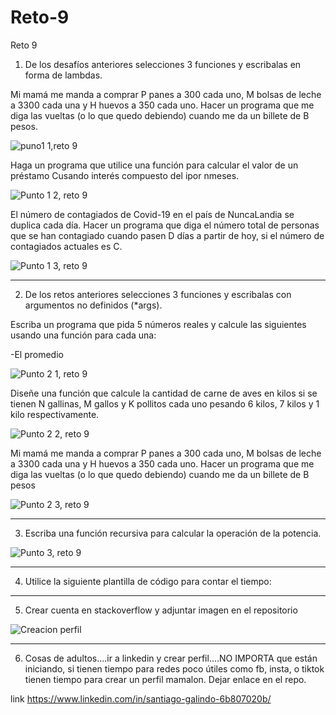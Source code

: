 # Reto-9
Reto 9

1) De los desafíos anteriores selecciones 3 funciones y escribalas en forma de lambdas.


Mi mamá me manda a comprar P panes a 300 cada uno, M bolsas de leche a 3300 cada una y H huevos a 350 cada uno. Hacer un programa que me diga las vueltas (o lo que quedo debiendo) cuando me da un billete de B pesos.

![puno1 1,reto 9](https://github.com/SantiagoGalindoHernandez19/Reto-9/assets/124641609/491856e9-65c9-457a-81db-164f0fc87536)

Haga un programa que utilice una función para calcular el valor de un préstamo Cusando interés compuesto del ipor nmeses.

![Punto 1 2, reto 9](https://github.com/SantiagoGalindoHernandez19/Reto-9/assets/124641609/42710b8a-0288-4875-9405-4aac195dd4a5)

El número de contagiados de Covid-19 en el país de NuncaLandia se duplica cada día. Hacer un programa que diga el número total de personas que se han contagiado cuando pasen D días a partir de hoy, si el número de contagiados actuales es C.

![Punto 1 3, reto 9](https://github.com/SantiagoGalindoHernandez19/Reto-9/assets/124641609/5755c7ea-77ad-4c70-b87d-eef41880fc82)


---

2) De los retos anteriores selecciones 3 funciones y escribalas con argumentos no definidos (*args).

Escriba un programa que pida 5 números reales y calcule las siguientes usando una función para cada una:

-El promedio

![Punto 2 1, reto 9](https://github.com/SantiagoGalindoHernandez19/Reto-9/assets/124641609/21e4b7a4-d060-4a07-89b5-ccd459ab0914)

Diseñe una función que calcule la cantidad de carne de aves en kilos si se tienen N gallinas, M gallos y K pollitos cada uno pesando 6 kilos, 7 kilos y 1 kilo respectivamente.

![Punto 2 2, reto 9](https://github.com/SantiagoGalindoHernandez19/Reto-9/assets/124641609/f3608ad9-d55a-412f-be3c-0e5e93a49a9e)

Mi mamá me manda a comprar P panes a 300 cada uno, M bolsas de leche a 3300 cada una y H huevos a 350 cada uno. Hacer un programa que me diga las vueltas (o lo que quedo debiendo) cuando me da un billete de B pesos

![Punto 2 3, reto 9](https://github.com/SantiagoGalindoHernandez19/Reto-9/assets/124641609/de1b995b-0db1-4d89-8e06-968786ed33a0)

---



3) Escriba una función recursiva para calcular la operación de la potencia.

![Punto 3, reto 9](https://github.com/SantiagoGalindoHernandez19/Reto-9/assets/124641609/36eab5a3-11a1-43ea-97ca-2ab402f8c364)



--- 

4) Utilice la siguiente plantilla de código para contar el tiempo:

---

5) Crear cuenta en stackoverflow y adjuntar imagen en el repositorio

![Creacion perfil](https://user-images.githubusercontent.com/124641609/235537778-99630dcd-650f-4c0f-88e1-48af62091385.JPG)

---

6)  Cosas de adultos....ir a linkedin y crear perfil....NO IMPORTA que están iniciando, si tienen tiempo para redes poco útiles como fb, insta, o tiktok tienen tiempo para crear un perfil mamalon. Dejar enlace en el repo.

link
https://www.linkedin.com/in/santiago-galindo-6b807020b/
